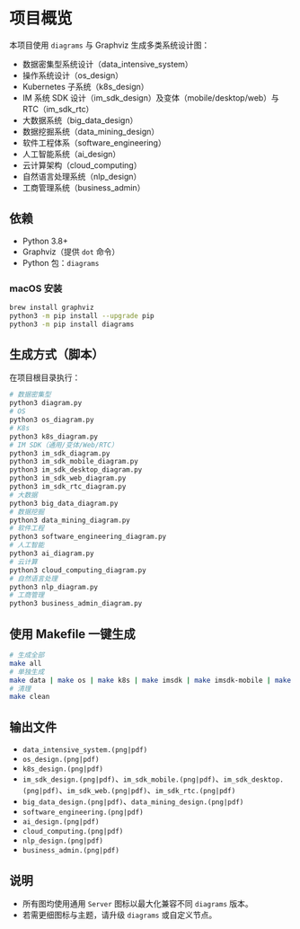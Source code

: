 # 项目概览

本项目使用 `diagrams` 与 Graphviz 生成多类系统设计图：

- 数据密集型系统设计（data_intensive_system）
- 操作系统设计（os_design）
- Kubernetes 子系统（k8s_design）
- IM 系统 SDK 设计（im_sdk_design）及变体（mobile/desktop/web）与 RTC（im_sdk_rtc）
- 大数据系统（big_data_design）
- 数据挖掘系统（data_mining_design）
- 软件工程体系（software_engineering）
- 人工智能系统（ai_design）
- 云计算架构（cloud_computing）
- 自然语言处理系统（nlp_design）
- 工商管理系统（business_admin）

## 依赖

- Python 3.8+
- Graphviz（提供 `dot` 命令）
- Python 包：`diagrams`

### macOS 安装

```bash
brew install graphviz
python3 -m pip install --upgrade pip
python3 -m pip install diagrams
```

## 生成方式（脚本）

在项目根目录执行：

```bash
# 数据密集型
python3 diagram.py
# OS
python3 os_diagram.py
# K8s
python3 k8s_diagram.py
# IM SDK（通用/变体/Web/RTC）
python3 im_sdk_diagram.py
python3 im_sdk_mobile_diagram.py
python3 im_sdk_desktop_diagram.py
python3 im_sdk_web_diagram.py
python3 im_sdk_rtc_diagram.py
# 大数据
python3 big_data_diagram.py
# 数据挖掘
python3 data_mining_diagram.py
# 软件工程
python3 software_engineering_diagram.py
# 人工智能
python3 ai_diagram.py
# 云计算
python3 cloud_computing_diagram.py
# 自然语言处理
python3 nlp_diagram.py
# 工商管理
python3 business_admin_diagram.py
```

## 使用 Makefile 一键生成

```bash
# 生成全部
make all
# 单独生成
make data | make os | make k8s | make imsdk | make imsdk-mobile | make imsdk-desktop | make imsdk-web | make imsdk-rtc | make bigdata | make datamining | make se | make ai | make cloud | make nlp | make ba
# 清理
make clean
```

## 输出文件

- `data_intensive_system.(png|pdf)`
- `os_design.(png|pdf)`
- `k8s_design.(png|pdf)`
- `im_sdk_design.(png|pdf)`、`im_sdk_mobile.(png|pdf)`、`im_sdk_desktop.(png|pdf)`、`im_sdk_web.(png|pdf)`、`im_sdk_rtc.(png|pdf)`
- `big_data_design.(png|pdf)`、`data_mining_design.(png|pdf)`
- `software_engineering.(png|pdf)`
- `ai_design.(png|pdf)`
- `cloud_computing.(png|pdf)`
- `nlp_design.(png|pdf)`
- `business_admin.(png|pdf)`

## 说明

- 所有图均使用通用 `Server` 图标以最大化兼容不同 `diagrams` 版本。
- 若需更细图标与主题，请升级 `diagrams` 或自定义节点。
